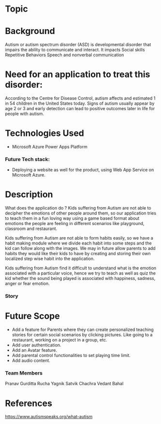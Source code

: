# Topic

# Background
Autism or autism spectrum disorder (ASD) is developmental disorder that impairs the ability to communicate and interact. It impacts
  Social skills
  Repetitive Behaviors
  Speech and nonverbal communication
 
# Need for an application to treat this disorder: 
  According to the Centre for Disease Control, autism affects and estimated 1 in 54 children in the United States today.
  Signs of autism usually appear by age 2 or 3 and early detection can lead to positive outcomes later in life for people with autism.


# Technologies Used
* Microsoft Azure Power Apps Platform
  
### Future Tech stack:
* Deploying a website as well for the product, using Web App Service on Microsoft Azure.

# Description
  What does the application do ?
  Kids suffering from Autism are not able to decipher the emotions of other people around them, so our application tries to teach them in a fun loving way
  using a game based format about emotions the people are feeling in different scenarios like playground, classroom and restaurant.
  
  Kids suffering from Autism are not able to form habits easily, so we have a habit making module where we divide each habit into some steps and the kid can follow 
  along with the images. We may in future allow parents to add habits they would like their kids to have by creating and storing their own localized step wise habit into the application.
  
  Kids suffering from Autism find it difficult to understand what is the emotion associated with a particular voice, hence we try to teach as well as quiz the kid whether the sound being played is associated with happiness, sadness, anger or fear emotion.
  
  

### Story


# Future Scope
* Add a feature for Parents where they can create personalized teaching stories for certain social scenarios by clicking pictures. Like going to a restaurant, working on a       project in a group, etc.
* Add user authentication.
* Add an Avatar feature.
* Add parental control functionalities to set playing time limit.
* Add audio content.
	
### Team Members
Pranav Gurditta
Rucha Yagnik
Satvik Chachra
Vedant Bahal


# References
https://www.autismspeaks.org/what-autism
